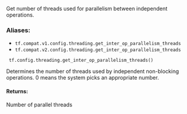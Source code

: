 Get number of threads used for parallelism between independent operations.
### Aliases:
- `tf.compat.v1.config.threading.get_inter_op_parallelism_threads`
- `tf.compat.v2.config.threading.get_inter_op_parallelism_threads`

```
 tf.config.threading.get_inter_op_parallelism_threads()
```
Determines the number of threads used by independent non-blocking operations. 0 means the system picks an appropriate number.
#### Returns:
Number of parallel threads
